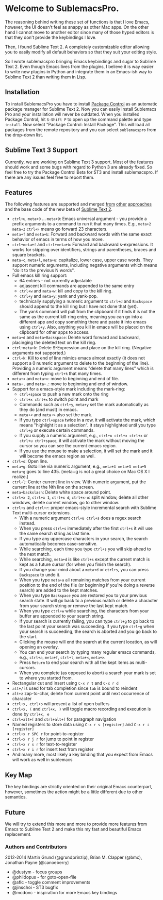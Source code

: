 # Welcome to SublemacsPro.

The reasoning behind writing these set of functions is that I love Emacs,
however, the UI doesn't feel as snappy as other Mac apps. On the other hand I
cannot move to another editor since many of those hyped editors is that they
don't provide the keybindings I love.

Then, I found Sublime Text 2. A completely customizable editor allowing you to
easily modify all default behaviors so that they suit your editing style.

So I wrote sublemacspro bringing Emacs keybindings and sugar to Sublime Text 2.
Even though Emacs lives from the plugins, I believe it is way easier to write
new plugins in Python and integrate them in an Emacs-ish way to Sublime Text 2
than writing them in Lisp.

## Installation

To install SublemacsPro you have to install [Package
Control](http://wbond.net/sublime_packages/package_control) as an automatic
package manager for Sublime Text 2. Now you can easily install Sublemacs Pro and
your installation will never be outdated. When you installed Package Control,
hit ``S-Shift P`` to open up the command palette and type ``install``. Now
select "Package Control: Install Package". This will load all packages from the
remote repository and you can select ``sublemacspro`` from the drop-down list.

## Sublime Text 3 Support

Currently, we are working on Sublime Text 3 support. Most of the features should
work and some bugs with regard to Python 3 are already fixed. So feel free to
try the Package Control Beta for ST3 and install sublemacspro. If there are any
issues feel free to report them.

## Features

The following features are supported and merged [from][ot3] [other][ot] [approaches][ot2]
and the base code of the new beta of [Sublime Text 2][subl].

  * ``ctrl+u``, ``meta+0`` ... ``meta+9``: Emacs universal argument - you provide a prefix arguments to a command to run it that many times. E.g., ``meta+2`` ``meta+3`` ``ctrl+F`` means go forward 23 characters.
  * ``meta+f`` and ``meta+b``: Forward and backward words with the same exact behavior of emacs in terms of how you move.
  * ``ctrl+meta+f`` and ``ctrl+meta+b``: Forward and backward s-expressions. It works for skipping over identifiers, strings and parentheses, braces and square brackets.
  * ``meta+c``, ``meta+l``, ``meta+u``: capitalize, lower case, upper case words. They support numeric arguments, including negative arguments which means "do it to the  previous N words".
  * Full emacs kill ring support:
    * 64 entries - not currently adjustable
    * adjascent kill commands are appended to the same entry
    * ``ctrl+w`` and ``meta+w``: kill and copy to the kill ring.
    * ``ctrl+y`` and ``meta+y``: yank and yank-pop.
    * technically supplying a numeric argument to ``ctrl+d`` and ``Backspace`` should append to the kill ring but I have not done that (yet).
    * The yank command will pull from the clipboard if it finds it is not the same as the current kill-ring entry, meaning you can go into a different app and copy  something there and paste it into emacs using ``ctrl+y``. Also, anything you kill in emacs will be placed on the clipboard for other apps to access.
  * ``meta+d`` and ``meta+Backspace``: Delete word forward and backward, placinging the deleted text on the kill ring.
  * ``ctrl+meta+k``: Delete S-Expression and place on the kill ring. (Negative arguments not supported.)
  * ``ctrl+k``: Kill to end of line mimics emacs almost exactly (it does not support a 0 numeric argument to delete to the beginning of the line). Providing a numeric  argument means "delete that many lines" which is different from typing ``ctrl+k`` that many times.
  * ``meta+<`` and ``meta+>``: move to beginning and end of file.
  * ``meta+,`` and ``meta+.``: move to beginning and end of window.
  * Support for a emacs-style mark including the mark-ring:
    * ``ctrl+space`` to push a new mark onto the ring
    * ``ctrl+x ctrl+x`` to switch point and mark
    * Commands such as ``ctrl+y``, ``meta+y`` set the mark automatically as they do (and must) in emacs.
    * ``meta+<`` and ``meta+>`` also set the mark.
    * If you type ``ctrl+space`` twice in a row, it will activate the mark, which means "highlight it as a selection". It stays highlighted until you type ``ctrl+g`` or  execute certain commands.
    * If you supply a numeric argument, e.g., ``ctrl+u ctrl+x ctrl+x`` or ``ctrl+u ctrl+space``, it will activate the mark without moving the cursor so you can see the  current emacs region.
    * If you use the mouse to make a selection, it will set the mark and it will become the emacs region as well.
  * ``ctrl+o``: Open line.
  * ``meta+g``: Goto line via numeric argument, e.g., ``meta+4 meta+3 meta+5 meta+g`` goes to line 435. (meta+g is not a great choice on Mac OS X I realize.)
  * ``ctrl+l``: Center current line in view. With numeric argument, put the current line at the Nth line on the screen.
  * ``meta+backslash``: Delete white space around point.
  * ``ctrl+x 2``, ``ctrl+x 1``, ``ctrl+x d``, ``ctrl+x-o``: split window, delete all other windows, delete current window, go to other window.
  * ``ctrl+s`` and ``ctrl+r``: proper emacs-style incremental search with Sublime Text multi-cursor extensions.
    * With a numeric argument ``ctrl+u ctrl+s`` does a regex search instead.
    * When you press ``ctrl+s`` immediately after the first ``ctrl+s`` it will use the same search string as last time.
    * If you type any uppercase characters in your search, the search automatically becomes case-sensitive.
    * While searching, each time you type ``ctrl+s`` you will skip ahead to the next match.
    * While searching, ``meta+d`` is like ``ctrl+s`` except the current match is kept as a future cursor (for when you finish the search).
    * If you change your mind about a ``meta+d`` or ``ctrl+s``, you can press ``Backspace`` to undo it.
    * When you type ``meta+a`` all remaining matches from your current position to the end of the file (or beginning if you're doing a reverse search) are added to the  kept matches.
    * When you type ``Backspace`` you are restored you to your previous search state. It will go back to a previous match or delete a character from your search string  or remove the last kept match.
    * When you type ``ctrl+w`` while searching, the characters from your buffer are appended to your search string.
    * If your search is currently failing, you can type ``ctrl+g`` to go back to the last point your search was succeeding. If you type ``ctrl+g`` when your search is  succeeding, the search is aborted and you go back to the start.
    * Clicking the mouse will end the search at the current location, as will opening an overlay.
    * You can end your search by typing many regular emacs commands, e.g., ``ctrl+a``, ``meta+f``, ``ctrl+l``, ``meta+<``, ``meta+>``.
    * Press ``Return`` to end your search with all the kept items as multi-cursors.
    * When you complete (as opposed to abort) a search your mark is set to where you started from.
  * Rectangular cut and insert using ``C-x r t`` and ``C-x r d``
  * ``alt+/`` is used for tab completion since ``tab`` is bound to reindent
  * ``alt+z`` zap-to-char, delete from current point until next occurrence of character
  * ``ctrl+x, ctrl+b`` will present a list of open buffers
  * ``ctrl+x, (`` and ``ctrl+x, )`` will toggle macro recording and execution is done by ``ctrl+x, e``
  * ``ctrl+alt+[`` and ``ctrl+alt+]`` for paragraph navigation
  * Named registers to store data using ``C-x r s [register]`` and ``C-x r i
     [register]``
  * ``ctrl+x r SPC r`` for point-to-register
  * ``ctrl+x r j r`` for jump to point in register
  * ``ctrl+x r s r`` for text-to-register
  * ``ctrl+x r i r`` for insert text from register
  * And many more, most likely a key binding that you expect from Emacs will
    work as well in sublemacs


## Key Map

The key bindings are strictly oriented on their original Emacs counterpart,
however, sometimes the action might be a little different due to other
semantics.

## Future

We will try to extend this more and more to provide more features from Emacs to
Sublime Text 2 and make this my fast and beautiful Emacs replacement.


### Authors and Contributors
2012-2014 Martin Grund (@grundprinzip), Brian M. Clapper (@bmc), Jonathan Payne (@canoeberry)

* @dustym - focus groups
* @phildopus - for goto-open-file
* @aflc - toggle comment improvements
* @jinschoi - ST3 bugfix
* @mcdonc - inspiration for more Emacs key bindings 


[ot]: https://github.com/stiang/EmacsifySublimeText
[ot2]: https://github.com/bmc/ST2EmacsMiscellanea
[ot3]: https://github.com/stiang/EmacsKillRing
[subl]: http://www.sublimetext.com/docs/2/api_reference.html
[bmc]: https://github.com/bmc/
